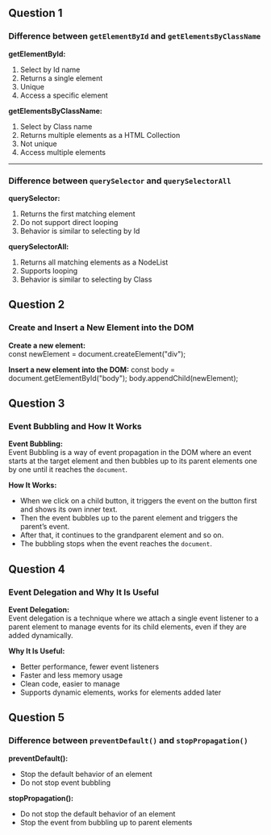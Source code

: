 ##  Question 1

###  Difference between `getElementById` and `getElementsByClassName`

**getElementById:**
1. Select by Id name
2. Returns a single element
3. Unique 
4. Access a specific element

**getElementsByClassName:**
1. Select by Class name
2. Returns multiple elements as a HTML Collection
3. Not unique
4. Access multiple elements

---

###  Difference between `querySelector` and `querySelectorAll`

**querySelector:**
1. Returns the first matching element
2. Do not support direct looping 
3. Behavior is similar to selecting by Id

**querySelectorAll:**
1. Returns all matching elements as a NodeList
2. Supports looping 
3. Behavior is similar to selecting by Class

##  Question 2  

###  Create and Insert a New Element into the DOM  

**Create a new element:**  
const newElement = document.createElement("div");

**Insert a new element into the DOM:**
const body = document.getElementById("body");
body.appendChild(newElement);

## Question 3  

###  Event Bubbling and How It Works

**Event Bubbling:**  
Event Bubbling is a way of event propagation in the DOM where an event starts at the target element and then bubbles up to its parent elements one by one until it reaches the `document`.

**How It Works:**  
- When we click on a child button, it triggers the event on the button first and shows its own inner text.  
- Then the event bubbles up to the parent element and triggers the parent’s event.  
- After that, it continues to the grandparent element and so on.  
- The bubbling stops when the event reaches the `document`.

##  Question 4  

###  Event Delegation and Why It Is Useful

**Event Delegation:**  
Event delegation is a technique where we attach a single event listener to a parent element to manage events for its child elements, even if they are added dynamically.  

**Why It Is Useful:**  
-  Better performance, fewer event listeners  
-  Faster and less memory usage  
-  Clean code, easier to manage  
-  Supports dynamic elements, works for elements added later

##  Question 5  

###  Difference between `preventDefault()` and `stopPropagation()`

**preventDefault():**  
-  Stop the default behavior of an element  
-  Do not stop event bubbling  

**stopPropagation():**  
-  Do not stop the default behavior of an element  
-  Stop the event from bubbling up to parent elements
